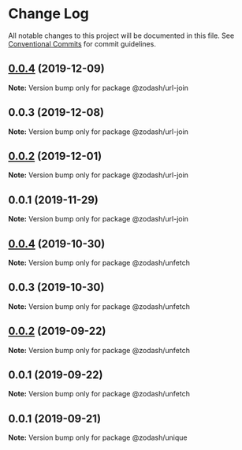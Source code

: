 # Change Log

All notable changes to this project will be documented in this file.
See [Conventional Commits](https://conventionalcommits.org) for commit guidelines.

## [0.0.4](https://github.com/zcorky/zodash/compare/@zodash/url-join@0.0.3...@zodash/url-join@0.0.4) (2019-12-09)

**Note:** Version bump only for package @zodash/url-join





## 0.0.3 (2019-12-08)

**Note:** Version bump only for package @zodash/url-join





## [0.0.2](https://github.com/zcorky/zodash/compare/@zodash/url-join@0.0.1...@zodash/url-join@0.0.2) (2019-12-01)

**Note:** Version bump only for package @zodash/url-join





## 0.0.1 (2019-11-29)

**Note:** Version bump only for package @zodash/url-join





## [0.0.4](https://github.com/zcorky/zodash/compare/@zodash/unfetch@0.0.3...@zodash/unfetch@0.0.4) (2019-10-30)

**Note:** Version bump only for package @zodash/unfetch





## 0.0.3 (2019-10-30)

**Note:** Version bump only for package @zodash/unfetch





## [0.0.2](https://github.com/zcorky/zodash/compare/@zodash/unfetch@0.0.1...@zodash/unfetch@0.0.2) (2019-09-22)

**Note:** Version bump only for package @zodash/unfetch





## 0.0.1 (2019-09-22)

**Note:** Version bump only for package @zodash/unfetch





## 0.0.1 (2019-09-21)

**Note:** Version bump only for package @zodash/unique
